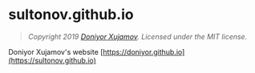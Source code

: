 # sultonov.github.io

> *Copyright 2019 [Doniyor Xujamov](https://doniyor.github.io). Licensed under the MIT license.*

Doniyor Xujamov's website [https://doniyor.github.io](https://sultonov.github.io)
